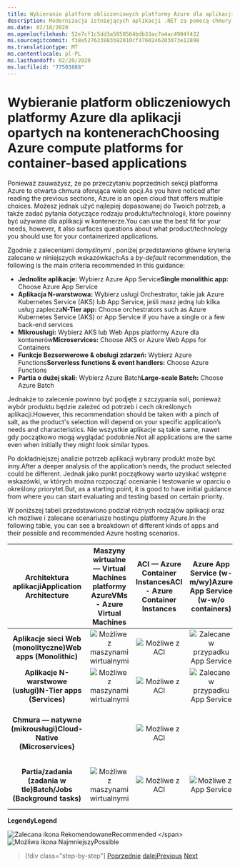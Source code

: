 ```yaml
---
title: Wybieranie platform obliczeniowych platformy Azure dla aplikacji opartych na kontenerach
description: Modernizacja istniejących aplikacji .NET za pomocą chmury platformy Azure i kontenerów systemu Windows | Wybieranie platform obliczeniowych platformy Azure dla aplikacji opartych na kontenerach
ms.date: 02/18/2020
ms.openlocfilehash: 52e7cf1c5dd3a5850564bdb33ac7a4ac4904f432
ms.sourcegitcommit: f38e527623883b92010cf4760246203073e12898
ms.translationtype: MT
ms.contentlocale: pl-PL
ms.lasthandoff: 02/20/2020
ms.locfileid: "77503888"
---
```

# <a name="choosing-azure-compute-platforms-for-container-based-applications"></a><span data-ttu-id="e5c3e-103">Wybieranie platform obliczeniowych platformy Azure dla aplikacji opartych na kontenerach</span><span class="sxs-lookup"><span data-stu-id="e5c3e-103">Choosing Azure compute platforms for container-based applications</span></span>

<span data-ttu-id="e5c3e-104">Ponieważ zauważysz, że po przeczytaniu poprzednich sekcji platforma Azure to otwarta chmura oferująca wiele opcji.</span><span class="sxs-lookup"><span data-stu-id="e5c3e-104">As you have noticed after reading the previous sections, Azure is an open cloud that offers multiple choices.</span></span> <span data-ttu-id="e5c3e-105">Możesz jednak użyć najlepiej dopasowanej do Twoich potrzeb, a także zadać pytania dotyczące rodzaju produktu/technologii, które powinny być używane dla aplikacji w kontenerze.</span><span class="sxs-lookup"><span data-stu-id="e5c3e-105">You can use the best fit for your needs, however, it also surfaces questions about what product/technology you should use for your containerized applications.</span></span>

<span data-ttu-id="e5c3e-106">Zgodnie z zaleceniami *domyślnymi* , poniżej przedstawiono główne kryteria zalecane w niniejszych wskazówkach:</span><span class="sxs-lookup"><span data-stu-id="e5c3e-106">As a *by-default* recommendation, the following is the main criteria recommended in this guidance:</span></span>

- <span data-ttu-id="e5c3e-107">**Jednolite aplikacje:** Wybierz Azure App Service</span><span class="sxs-lookup"><span data-stu-id="e5c3e-107">**Single monolithic app:** Choose Azure App Service</span></span>
- <span data-ttu-id="e5c3e-108">**Aplikacja N-warstwowa:** Wybierz usługi Orchestrator, takie jak Azure Kubernetes Service (AKS) lub App Service, jeśli masz jedną lub kilka usług zaplecza</span><span class="sxs-lookup"><span data-stu-id="e5c3e-108">**N-Tier app:** Choose orchestrators such as Azure Kubernetes Service (AKS) or App Service if you have a single or a few back-end services</span></span>
- <span data-ttu-id="e5c3e-109">**Mikrousługi:** Wybierz AKS lub Web Apps platformy Azure dla kontenerów</span><span class="sxs-lookup"><span data-stu-id="e5c3e-109">**Microservices:** Choose AKS or Azure Web Apps for Containers</span></span>
- <span data-ttu-id="e5c3e-110">**Funkcje Bezserwerowe & obsługi zdarzeń:** Wybierz Azure Functions</span><span class="sxs-lookup"><span data-stu-id="e5c3e-110">**Serverless functions & event handlers:** Choose Azure Functions</span></span>
- <span data-ttu-id="e5c3e-111">**Partia o dużej skali:** Wybierz Azure Batch</span><span class="sxs-lookup"><span data-stu-id="e5c3e-111">**Large-scale Batch:** Choose Azure Batch</span></span>

<span data-ttu-id="e5c3e-112">Jednakże to zalecenie powinno być podjęte z szczypania soli, ponieważ wybór produktu będzie zależeć od potrzeb i cech określonych aplikacji.</span><span class="sxs-lookup"><span data-stu-id="e5c3e-112">However, this recommendation should be taken with a pinch of salt, as the product's selection will depend on your specific application’s needs and characteristics.</span></span> <span data-ttu-id="e5c3e-113">Nie wszystkie aplikacje są takie same, nawet gdy początkowo mogą wyglądać podobnie.</span><span class="sxs-lookup"><span data-stu-id="e5c3e-113">Not all applications are the same even when initially they might look similar types.</span></span>

<span data-ttu-id="e5c3e-114">Po dokładniejszej analizie potrzeb aplikacji wybrany produkt może być inny.</span><span class="sxs-lookup"><span data-stu-id="e5c3e-114">After a deeper analysis of the application’s needs, the product selected could be different.</span></span> <span data-ttu-id="e5c3e-115">Jednak jako punkt początkowy warto uzyskać wstępne wskazówki, w których można rozpocząć ocenianie i testowanie w oparciu o określony priorytet.</span><span class="sxs-lookup"><span data-stu-id="e5c3e-115">But, as a starting point, it is good to have initial guidance from where you can start evaluating and testing based on certain priority.</span></span>

<span data-ttu-id="e5c3e-116">W poniższej tabeli przedstawiono podział różnych rodzajów aplikacji oraz ich możliwe i zalecane scenariusze hostingu platformy Azure.</span><span class="sxs-lookup"><span data-stu-id="e5c3e-116">In the following table, you can see a breakdown of different kinds of apps and their possible and recommended Azure hosting scenarios.</span></span>

| <span data-ttu-id="e5c3e-117">Architektura aplikacji</span><span class="sxs-lookup"><span data-stu-id="e5c3e-117">Application Architecture</span></span> | <span data-ttu-id="e5c3e-118">Maszyny wirtualne — Virtual Machines platformy Azure</span><span class="sxs-lookup"><span data-stu-id="e5c3e-118">VMs - Azure Virtual Machines</span></span> | <span data-ttu-id="e5c3e-119">ACI — Azure Container Instances</span><span class="sxs-lookup"><span data-stu-id="e5c3e-119">ACI - Azure Container Instances</span></span> | <span data-ttu-id="e5c3e-120">Azure App Service (w-m/wy)</span><span class="sxs-lookup"><span data-stu-id="e5c3e-120">Azure App Service (w-w/o containers)</span></span> | <span data-ttu-id="e5c3e-121">AKS — usługa Azure Kubernetes Services</span><span class="sxs-lookup"><span data-stu-id="e5c3e-121">AKS - Azure Kubernetes Services</span></span> | <span data-ttu-id="e5c3e-122">Azure Functions</span><span class="sxs-lookup"><span data-stu-id="e5c3e-122">Azure Functions</span></span> | <span data-ttu-id="e5c3e-123">Azure Batch</span><span class="sxs-lookup"><span data-stu-id="e5c3e-123">Azure Batch</span></span> |
|:------------------------:|:--:|:--:|:--:|:--:|:--:|:--:|
| <span data-ttu-id="e5c3e-124">**Aplikacje sieci Web (monolityczne)**</span><span class="sxs-lookup"><span data-stu-id="e5c3e-124">**Web apps (Monolithic)**</span></span>         | ![Możliwe z maszynami wirtualnymi](media/choosing-azure-compute-options-for-container-based-applications/possible.png) | ![Możliwe z ACI](media/choosing-azure-compute-options-for-container-based-applications/possible.png) | ![Zalecane w przypadku App Service](media/choosing-azure-compute-options-for-container-based-applications/recommended.png) | ![Możliwe z AKS](media/choosing-azure-compute-options-for-container-based-applications/possible.png) | | |
| <span data-ttu-id="e5c3e-129">**Aplikacje N-warstwowe (usługi)**</span><span class="sxs-lookup"><span data-stu-id="e5c3e-129">**N-Tier apps (Services)**</span></span>        | ![Możliwe z maszynami wirtualnymi](media/choosing-azure-compute-options-for-container-based-applications/possible.png) | ![Możliwe z ACI](media/choosing-azure-compute-options-for-container-based-applications/possible.png) | ![Zalecane w przypadku App Service](media/choosing-azure-compute-options-for-container-based-applications/recommended.png) | ![Możliwe z AKS](media/choosing-azure-compute-options-for-container-based-applications/possible.png) | ![Możliwe za pomocą usługi Azure fuctions](media/choosing-azure-compute-options-for-container-based-applications/possible.png) | |
| <span data-ttu-id="e5c3e-135">**Chmura — natywne (mikrousługi)**</span><span class="sxs-lookup"><span data-stu-id="e5c3e-135">**Cloud-Native (Microservices)**</span></span>  | | ![Możliwe z ACI](media/choosing-azure-compute-options-for-container-based-applications/possible.png) | | ![Zalecane z AKS](media/choosing-azure-compute-options-for-container-based-applications/recommended.png) <br/> <span data-ttu-id="e5c3e-138">(&nbsp;kontenery systemu Linux)</span><span class="sxs-lookup"><span data-stu-id="e5c3e-138">(Linux&nbsp;containers)</span></span>| ![Zalecane w przypadku Azure Functions](media/choosing-azure-compute-options-for-container-based-applications/recommended.png) <br/> <span data-ttu-id="e5c3e-140">(Sterowane zdarzeniami&#x2011;)</span><span class="sxs-lookup"><span data-stu-id="e5c3e-140">(Event&#x2011;driven)</span></span> | |
| <span data-ttu-id="e5c3e-141">**Partia/zadania (zadania w tle)**</span><span class="sxs-lookup"><span data-stu-id="e5c3e-141">**Batch/Jobs (Background tasks)**</span></span> | ![Możliwe z maszynami wirtualnymi](media/choosing-azure-compute-options-for-container-based-applications/possible.png) | ![Możliwe z ACI](media/choosing-azure-compute-options-for-container-based-applications/possible.png) | ![Możliwe z App Service](media/choosing-azure-compute-options-for-container-based-applications/possible.png) | ![Możliwe z AKS](media/choosing-azure-compute-options-for-container-based-applications/possible.png) | ![Zalecane w przypadku Azure Functions](media/choosing-azure-compute-options-for-container-based-applications/recommended.png) <br/> <span data-ttu-id="e5c3e-147">(Zadania&nbsp;w tle)</span><span class="sxs-lookup"><span data-stu-id="e5c3e-147">(Background&nbsp;tasks)</span></span> | ![Zalecane w przypadku Azure Batch](media/choosing-azure-compute-options-for-container-based-applications/recommended.png) <br/> <span data-ttu-id="e5c3e-149">(Duża&#x2011;skala)</span><span class="sxs-lookup"><span data-stu-id="e5c3e-149">(Large&#x2011;scale)</span></span> |

<span data-ttu-id="e5c3e-150">**Legendy**</span><span class="sxs-lookup"><span data-stu-id="e5c3e-150">**Legend**</span></span>

![Zalecana ikona](media/choosing-azure-compute-options-for-container-based-applications/recommended.png) <span data-ttu-id="e5c3e-152">Rekomendowane</span><span class="sxs-lookup"><span data-stu-id="e5c3e-152">Recommended \</span></span>
![Możliwa ikona](media/choosing-azure-compute-options-for-container-based-applications/possible.png) <span data-ttu-id="e5c3e-154">Najmniejszy</span><span class="sxs-lookup"><span data-stu-id="e5c3e-154">Possible</span></span>

> [!div class="step-by-step"]
> <span data-ttu-id="e5c3e-155">[Poprzednie](when-to-deploy-windows-containers-to-azure-container-service-kubernetes.md)
> [dalej](build-resilient-services-ready-for-the-cloud-embrace-transient-failures-in-the-cloud.md)</span><span class="sxs-lookup"><span data-stu-id="e5c3e-155">[Previous](when-to-deploy-windows-containers-to-azure-container-service-kubernetes.md)
[Next](build-resilient-services-ready-for-the-cloud-embrace-transient-failures-in-the-cloud.md)</span></span>

